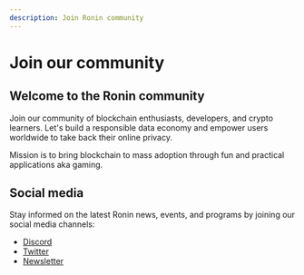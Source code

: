 ```yaml
---
description: Join Ronin community
---
```


# Join our community

## Welcome to the Ronin community

Join our community of blockchain enthusiasts, developers, and crypto learners. Let's build a responsible data economy and empower users worldwide to take back their online privacy.

Mission is to bring blockchain to mass adoption through fun and practical applications aka gaming.

## Social media

Stay informed on the latest Ronin news, events, and programs by joining our social media channels:

* [Discord](https://discord.gg/P5GgF7SK)
* [Twitter](https://twitter.com/ronin_network)
* [Newsletter](https://roninblockchain.substack.com/)
